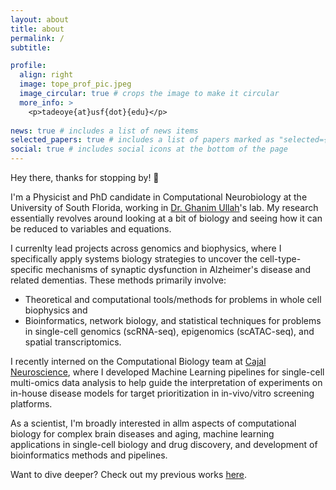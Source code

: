 ```yaml
---
layout: about
title: about
permalink: /
subtitle:

profile:
  align: right
  image: tope_prof_pic.jpeg
  image_circular: true # crops the image to make it circular
  more_info: >
    <p>tadeoye{at}usf{dot}{edu}</p>
    
news: true # includes a list of news items
selected_papers: true # includes a list of papers marked as "selected={true}"
social: true # includes social icons at the bottom of the page
---
```


Hey there, thanks for stopping by! 👋

I'm a Physicist and PhD candidate in Computational Neurobiology at the University of South Florida, working in [Dr. Ghanim Ullah](http://faculty.cas.usf.edu/gullah/)'s lab. My research essentially revolves around looking at a bit of biology and seeing how it can be reduced to variables and equations. 

I currenlty lead projects across genomics and biophysics, where I specifically apply systems biology strategies to uncover the cell-type-specific mechanisms of synaptic dysfunction in Alzheimer's disease and related dementias. These methods primarily involve: 
  - Theoretical and computational tools/methods for problems in whole cell biophysics and
  - Bioinformatics, network biology, and statistical techniques for problems in single-cell genomics (scRNA-seq), epigenomics (scATAC-seq), and spatial transcriptomics. 

I recently interned on the Computational Biology team at [Cajal Neuroscience](https://www.cajalneuro.com/), where I developed Machine Learning pipelines for single-cell multi-omics data analysis to help guide the interpretation of experiments on in-house disease models for target prioritization in in-vivo/vitro screening platforms.

As a scientist, I'm broadly interested in allm aspects of computational biology for complex brain diseases and aging, machine learning applications in single-cell biology and drug discovery, and development of bioinformatics methods and pipelines. 

Want to dive deeper? Check out my previous works [here](https://scholar.google.com/citations?user=CkMw3EkAAAAJ&hl=en).
